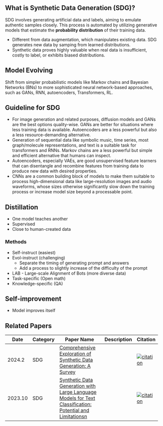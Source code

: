 ## What is Synthetic Data Generation (SDG)?
SDG involves generating artificial data and labels, aiming to emulate authentic samples closely. This process is automated by utilizing generative models that estimate the __probability distribution__ of their training data.
- Different from data augmentation, which manipulates existing data. SDG generates new data by samping from learned distributions.
-  Synthetic data proves highly valuable when real data is insufficient, costly to label, or exhibits biased distributions.

## Model Evolving
Shift from simpler probabilistic models like Markov chains and Bayesian Networks (BNs) to more sophisticated neural network-based approaches, such as GANs, RNN, autoencoders, Transformers, RL.

## Guideline for SDG
- For image generation and related purposes, diffusion models and GANs are the best options quality-wise. GANs are better for situations where less training data is available. Autoencoders are a less powerful but also a less resource-demanding alternative.
- Generation of sequential data like symbolic music, time series, most graph/molecule representations, and text is a suitable task for transformers and RNNs. Markov chains are a less powerful but simple and efficient alternative that humans can inspect.
- Autoencoders, especially VAEs, are good unsupervised feature learners that can disentangle and recombine features from training data to produce new data with desired properties.
- CNNs are a common building block of models to make them suitable to process high-dimensional data like large-resolution images and audio waveforms, whose sizes otherwise significantly slow down the training process or increase model size beyond a processable point.

## Distillation
- One model teaches another
- Supervised
- Close to human-created data

### Methods
- Self-instruct (easiest)
- Evol-instruct (challenging)
    - Separate the timing of generating prompt and answers
    - Add a process to slightly increase of the difficulty of the prompt
- LAB - Large-scale Alignment of Bots (more diverse data)
- Task-specific (Open math)
- Knowledge-specific (QA)

## Self-improvement
- Model improves itself


## Related Papers
<table>
  <thead>
    <tr>
      <th>Date</th>
      <th>Category</th>
      <th>Paper Name</th>
      <th>Description</th>
      <th>Citation</th>
    </tr>
  </thead>
  <tbody>
    <tr>
      <td>2024.2</td>
      <td>SDG</td>
      <td><a href="https://arxiv.org/pdf/2401.02524">Comprehensive Exploration of Synthetic Data Generation: A Survey</a></td>
      <td>
      </td>
      <td><a href="https://www.semanticscholar.org/paper/Sequential-Recommender-Systems%3A-Challenges%2C-and-Wang-Hu/d837642802ffc85e193694f94f7499276864648e"><img src="https://img.shields.io/badge/dynamic/json?label=citation&query=citationCount&url=https%3A%2F%2Fapi.semanticscholar.org%2Fgraph%2Fv1%2Fpaper%2F4ec981ed24911e9f5cf1162930eb19321bcdafcb%3Ffields%3DcitationCount" alt="citation"></a></td>
    </tr>
    <tr>
      <td>2023.10</td>
      <td>SDG</td>
      <td><a href="https://arxiv.org/pdf/2310.07849">Synthetic Data Generation with Large Language Models for Text Classification: Potential and Limitationsn</a></td>
      <td>
      </td>
      <td><a href="https://www.semanticscholar.org/paper/Sequential-Recommender-Systems%3A-Challenges%2C-and-Wang-Hu/d837642802ffc85e193694f94f7499276864648e"><img src="https://img.shields.io/badge/dynamic/json?label=citation&query=citationCount&url=https%3A%2F%2Fapi.semanticscholar.org%2Fgraph%2Fv1%2Fpaper%2F29f07e73b7aaa7e9e950c59710472c62316be74a%3Ffields%3DcitationCount" alt="citation"></a></td>
    </tr>
